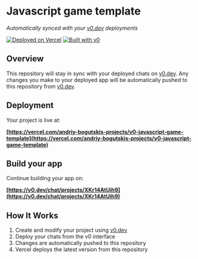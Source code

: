 # Javascript game template

*Automatically synced with your [v0.dev](https://v0.dev) deployments*

[![Deployed on Vercel](https://img.shields.io/badge/Deployed%20on-Vercel-black?style=for-the-badge&logo=vercel)](https://vercel.com/andriy-bogutskis-projects/v0-javascript-game-template)
[![Built with v0](https://img.shields.io/badge/Built%20with-v0.dev-black?style=for-the-badge)](https://v0.dev/chat/projects/XKr14AtUih9)

## Overview

This repository will stay in sync with your deployed chats on [v0.dev](https://v0.dev).
Any changes you make to your deployed app will be automatically pushed to this repository from [v0.dev](https://v0.dev).

## Deployment

Your project is live at:

**[https://vercel.com/andriy-bogutskis-projects/v0-javascript-game-template](https://vercel.com/andriy-bogutskis-projects/v0-javascript-game-template)**

## Build your app

Continue building your app on:

**[https://v0.dev/chat/projects/XKr14AtUih9](https://v0.dev/chat/projects/XKr14AtUih9)**

## How It Works

1. Create and modify your project using [v0.dev](https://v0.dev)
2. Deploy your chats from the v0 interface
3. Changes are automatically pushed to this repository
4. Vercel deploys the latest version from this repository